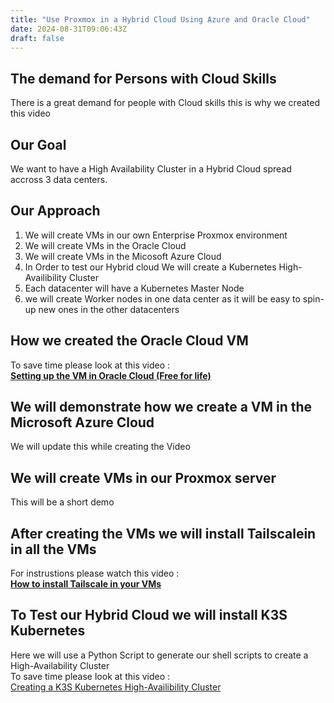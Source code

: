 ```yaml
---
title: "Use Proxmox in a Hybrid Cloud Using Azure and Oracle Cloud"
date: 2024-08-31T09:06:43Z
draft: false
---
```

## The demand for Persons with Cloud Skills
There is a great demand for people with Cloud skills this is why we created this video

## Our Goal
We want to have a High Availability Cluster in a Hybrid Cloud spread accross 3 data centers.

## Our Approach
1. We will create VMs in our own Enterprise Proxmox environment 
2. We will create VMs in the Oracle Cloud
3. We will create VMs in the Micosoft Azure Cloud
4. In Order to test our Hybrid cloud We will create a Kubernetes High-Availibility Cluster
5. Each datacenter will have a Kubernetes Master Node 
6. we will create Worker nodes in one data center as it will be easy to spin-up new ones in the other datacenters

## How we created the Oracle Cloud VM
To save time please look at this video : \
**[Setting up the VM in Oracle Cloud (Free for life)](https://youtu.be/1lOzZ9JXBZI)**

## We will demonstrate how we create a VM in the Microsoft Azure Cloud
We will update this while creating the Video

## We will create VMs in our Proxmox server
This will be a short demo

## After creating the VMs we will install Tailscalein in all the VMs
For instrustions please watch this video : \
**[How to install Tailscale in your VMs](https://youtu.be/ofOKZHtu1x0)**

## To Test our Hybrid Cloud we will install K3S Kubernetes
Here we will use a Python Script to generate our shell scripts to create a High-Availability Cluster \
To save	time please look at this video : \
[Creating a K3S Kubernetes High-Availibility Cluster](https://youtu.be/biI2VAsqStE)


